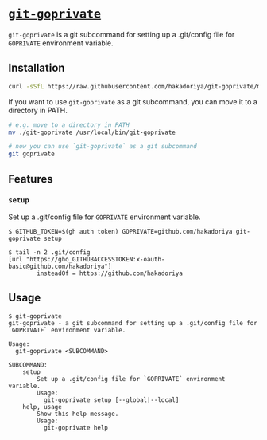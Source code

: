 # [`git-goprivate`](https://github.com/hakadoriya/git-goprivate)

`git-goprivate` is a git subcommand for setting up a .git/config file for `GOPRIVATE` environment variable.

## Installation

```sh
curl -sSfL https://raw.githubusercontent.com/hakadoriya/git-goprivate/main/git-goprivate -o ./git-goprivate && chmod +x ./git-goprivate
```

If you want to use `git-goprivate` as a git subcommand, you can move it to a directory in PATH.

```sh
# e.g. move to a directory in PATH
mv ./git-goprivate /usr/local/bin/git-goprivate

# now you can use `git-goprivate` as a git subcommand
git goprivate
```

## Features

### `setup`

Set up a .git/config file for `GOPRIVATE` environment variable.

```console
$ GITHUB_TOKEN=$(gh auth token) GOPRIVATE=github.com/hakadoriya git-goprivate setup

$ tail -n 2 .git/config
[url "https://gho_GITHUBACCESSTOKEN:x-oauth-basic@github.com/hakadoriya"]
        insteadOf = https://github.com/hakadoriya
```

## Usage

```console
$ git-goprivate
git-goprivate - a git subcommand for setting up a .git/config file for `GOPRIVATE` environment variable.

Usage:
  git-goprivate <SUBCOMMAND>

SUBCOMMAND:
    setup
        Set up a .git/config file for `GOPRIVATE` environment variable.
        Usage:
          git-goprivate setup [--global|--local]
    help, usage
        Show this help message.
        Usage:
          git-goprivate help
```
